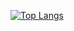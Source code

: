 [![Top Langs](https://github-readme-stats.vercel.app/api/top-langs/?username=paulofelipere)](https://github.com/paulofelipere/github-readme-stats)
